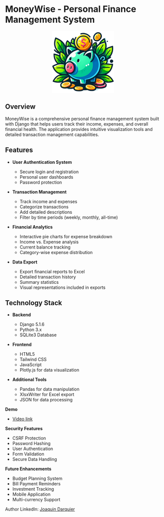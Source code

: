 # MoneyWise - Personal Finance Management System

<div align="center">
  <img src="static/assets/logo.png" alt="MoneyWise Logo" width="200"/>
</div>

## Overview

MoneyWise is a comprehensive personal finance management system built with Django that helps users track their income, expenses, and overall financial health. The application provides intuitive visualization tools and detailed transaction management capabilities.

## Features

- **User Authentication System**
  - Secure login and registration
  - Personal user dashboards
  - Password protection

- **Transaction Management**
  - Track income and expenses
  - Categorize transactions
  - Add detailed descriptions
  - Filter by time periods (weekly, monthly, all-time)

- **Financial Analytics**
  - Interactive pie charts for expense breakdown
  - Income vs. Expense analysis
  - Current balance tracking
  - Category-wise expense distribution

- **Data Export**
  - Export financial reports to Excel
  - Detailed transaction history
  - Summary statistics
  - Visual representations included in exports

## Technology Stack

- **Backend**
  - Django 5.1.6
  - Python 3.x
  - SQLite3 Database

- **Frontend**
  - HTML5
  - Tailwind CSS
  - JavaScript
  - Plotly.js for data visualization

- **Additional Tools**
  - Pandas for data manipulation
  - XlsxWriter for Excel export
  - JSON for data processing

**Demo**
- [Video link](https://youtu.be/mSJ5vRp9cD0)

**Security Features**
- CSRF Protection
- Password Hashing
- User Authentication
- Form Validation
- Secure Data Handling

**Future Enhancements**
- Budget Planning System
- Bill Payment Reminders
- Investment Tracking
- Mobile Application
- Multi-currency Support


Author
LinkedIn: [Joaquin Darquier](https://www.linkedin.com/in/joacodarquier/)
